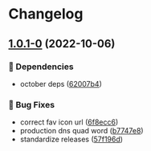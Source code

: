 # Changelog

## [1.0.1-0](https://github.com/agrc/health-facilities/compare/v1.0.0...v1.0.1-0) (2022-10-06)


### 🌲 Dependencies

* october deps ([62007b4](https://github.com/agrc/health-facilities/commit/62007b4d4d40253e1e4f70e188cc9c5dff39d874))


### 🐛 Bug Fixes

* correct fav icon url ([6f8ecc6](https://github.com/agrc/health-facilities/commit/6f8ecc6e678d076ee00c06b9ea666e6b770b5ae4))
* production dns quad word ([b7747e8](https://github.com/agrc/health-facilities/commit/b7747e8a965a481461232dc4960af01592044a2f))
* standardize releases ([57f196d](https://github.com/agrc/health-facilities/commit/57f196de9e44cd51c4b48ca443933a62ff8ef676))
